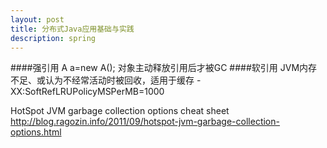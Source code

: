 ```yaml
---
layout: post
title: 分布式Java应用基础与实践
description: spring
---
```

####强引用
A a=new A(); 对象主动释放引用后才被GC
####软引用
JVM内存不足、或认为不经常活动时被回收，适用于缓存
 -XX:SoftRefLRUPolicyMSPerMB=1000


HotSpot JVM garbage collection options cheat sheet
http://blog.ragozin.info/2011/09/hotspot-jvm-garbage-collection-options.html